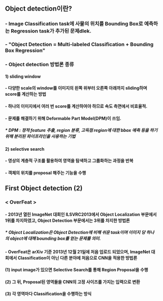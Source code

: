 ## Object detection이란?

### - Image Classification task에 사물의 위치를 Bounding Box로 예측하는 Regression task가 추가된 문제dlek.
### - "Object Detection = Multi-labeled Classification + Bounding Box Regression"
### - Object detection 방법론 종류

#### 1) sliding window 
#### - 다양한 scale의 window를 이미지의 왼쪽 위부터 오른쪽 아래까지 sliding하며 score를 계산하는 방법
#### - 하나의 이미지에서 여러 번 score를 계산하여야 하므로 속도 측면에서 비효율적.
#### - 문제를 해결하기 위해 Deformable Part Model(DPM)이 쓰임.
##### * DPM : 정적 feature 추출, region 분류, 고득점 region에 대한 bbox 예측 등을 하기 위해 분리된 파이프라인을 사용하는 기법

#### 2) selective search
#### - 영상의 계층적 구조를 활용하여 영역을 탐색하고 그룹화하는 과정을 반복
#### - 객체의 위치를 proposal 해주는 기능을 수행

## First Object detection (2)
### < OverFeat >
#### - 2013년 열린 ImageNet 대회인 ILSVRC2013에서 Object Localization 부문에서 1위를 차지하였고, Object Detection 부문에서는 3위를 차지한 방법론
##### * Object Localization은 Object Detection에 비해 쉬운 task이며 이미지 당 하나의 object에 대해 bounding box를 얻는 문제를 의미.
#### -  OverFeat은 arXiv 기준 2013년 12월 21일에 처음 업로드 되었으며, ImageNet 대회에서 Classification이 아닌 다른 분야에 처음으로 CNN을 적용한 방법론
#### (1) input image가 있으면 Selective Search를 통해 Region Proposal을 수행
#### (2) 그 뒤, Proposal된 영역들을 CNN의 고정 사이즈를 가지는 입력으로 변환
#### (3) 각 영역마다 Classification을 수행하는 방식